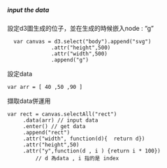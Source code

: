 ##### input the data 

設定d3圖生成的位子，並在生成的時候嵌入node : “g” 

      var canvas = d3.select("body").append("svg")
                  .attr("height",500)
                  .attr("width",500)
                  .append("g")

設定data 

    var arr = [ 40 ,50 ,90 ]
        
擷取data併運用 

    var rect = canvas.selectAll("rect")
		 .data(arr) // input data
		 .enter() // get data
		 .append("rect")
		 .attr("width", function(d){  return d})
		 .attr("height",50)
		 .attr("y",function(d , i ) {return i * 100})
             // d 為data , i 指的是 index
 
 


